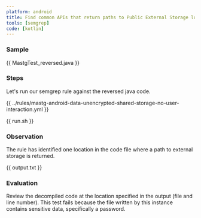 ```yaml
---
platform: android
title: Find common APIs that return paths to Public External Storage locations
tools: [semgrep]
code: [kotlin]
---
```


### Sample

{{ MastgTest_reversed.java }}

### Steps

Let's run our semgrep rule against the reversed java code.

{{ ../rules/mastg-android-data-unencrypted-shared-storage-no-user-interaction.yml }}

{{ run.sh }}

### Observation

The rule has identified one location in the code file where a path to external storage is returned.

{{ output.txt }}

### Evaluation

Review the decompiled code at the location specified in the output (file and line number). This test fails because the file written by this instance contains sensitive data, specifically a password.
